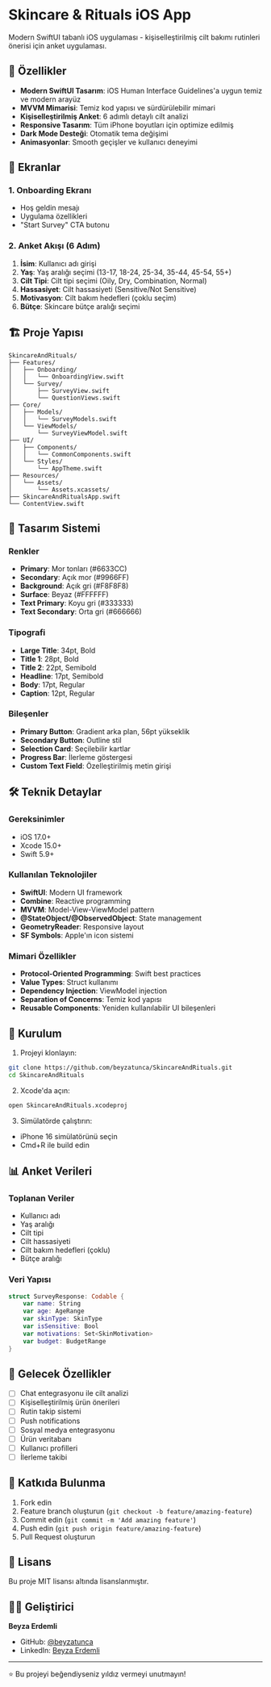 # Skincare & Rituals iOS App

Modern SwiftUI tabanlı iOS uygulaması - kişiselleştirilmiş cilt bakımı rutinleri önerisi için anket uygulaması.

## 🚀 Özellikler

- **Modern SwiftUI Tasarım**: iOS Human Interface Guidelines'a uygun temiz ve modern arayüz
- **MVVM Mimarisi**: Temiz kod yapısı ve sürdürülebilir mimari
- **Kişiselleştirilmiş Anket**: 6 adımlı detaylı cilt analizi
- **Responsive Tasarım**: Tüm iPhone boyutları için optimize edilmiş
- **Dark Mode Desteği**: Otomatik tema değişimi
- **Animasyonlar**: Smooth geçişler ve kullanıcı deneyimi

## 📱 Ekranlar

### 1. Onboarding Ekranı
- Hoş geldin mesajı
- Uygulama özellikleri
- "Start Survey" CTA butonu

### 2. Anket Akışı (6 Adım)
1. **İsim**: Kullanıcı adı girişi
2. **Yaş**: Yaş aralığı seçimi (13-17, 18-24, 25-34, 35-44, 45-54, 55+)
3. **Cilt Tipi**: Cilt tipi seçimi (Oily, Dry, Combination, Normal)
4. **Hassasiyet**: Cilt hassasiyeti (Sensitive/Not Sensitive)
5. **Motivasyon**: Cilt bakım hedefleri (çoklu seçim)
6. **Bütçe**: Skincare bütçe aralığı seçimi

## 🏗️ Proje Yapısı

```
SkincareAndRituals/
├── Features/
│   ├── Onboarding/
│   │   └── OnboardingView.swift
│   └── Survey/
│       ├── SurveyView.swift
│       └── QuestionViews.swift
├── Core/
│   ├── Models/
│   │   └── SurveyModels.swift
│   └── ViewModels/
│       └── SurveyViewModel.swift
├── UI/
│   ├── Components/
│   │   └── CommonComponents.swift
│   └── Styles/
│       └── AppTheme.swift
├── Resources/
│   └── Assets/
│       └── Assets.xcassets/
├── SkincareAndRitualsApp.swift
└── ContentView.swift
```

## 🎨 Tasarım Sistemi

### Renkler
- **Primary**: Mor tonları (#6633CC)
- **Secondary**: Açık mor (#9966FF)
- **Background**: Açık gri (#F8F8F8)
- **Surface**: Beyaz (#FFFFFF)
- **Text Primary**: Koyu gri (#333333)
- **Text Secondary**: Orta gri (#666666)

### Tipografi
- **Large Title**: 34pt, Bold
- **Title 1**: 28pt, Bold
- **Title 2**: 22pt, Semibold
- **Headline**: 17pt, Semibold
- **Body**: 17pt, Regular
- **Caption**: 12pt, Regular

### Bileşenler
- **Primary Button**: Gradient arka plan, 56pt yükseklik
- **Secondary Button**: Outline stil
- **Selection Card**: Seçilebilir kartlar
- **Progress Bar**: İlerleme göstergesi
- **Custom Text Field**: Özelleştirilmiş metin girişi

## 🛠️ Teknik Detaylar

### Gereksinimler
- iOS 17.0+
- Xcode 15.0+
- Swift 5.9+

### Kullanılan Teknolojiler
- **SwiftUI**: Modern UI framework
- **Combine**: Reactive programming
- **MVVM**: Model-View-ViewModel pattern
- **@StateObject/@ObservedObject**: State management
- **GeometryReader**: Responsive layout
- **SF Symbols**: Apple'ın icon sistemi

### Mimari Özellikler
- **Protocol-Oriented Programming**: Swift best practices
- **Value Types**: Struct kullanımı
- **Dependency Injection**: ViewModel injection
- **Separation of Concerns**: Temiz kod yapısı
- **Reusable Components**: Yeniden kullanılabilir UI bileşenleri

## 🚀 Kurulum

1. Projeyi klonlayın:
```bash
git clone https://github.com/beyzatunca/SkincareAndRituals.git
cd SkincareAndRituals
```

2. Xcode'da açın:
```bash
open SkincareAndRituals.xcodeproj
```

3. Simülatörde çalıştırın:
- iPhone 16 simülatörünü seçin
- Cmd+R ile build edin

## 📊 Anket Verileri

### Toplanan Veriler
- Kullanıcı adı
- Yaş aralığı
- Cilt tipi
- Cilt hassasiyeti
- Cilt bakım hedefleri (çoklu)
- Bütçe aralığı

### Veri Yapısı
```swift
struct SurveyResponse: Codable {
    var name: String
    var age: AgeRange
    var skinType: SkinType
    var isSensitive: Bool
    var motivations: Set<SkinMotivation>
    var budget: BudgetRange
}
```

## 🎯 Gelecek Özellikler

- [ ] Chat entegrasyonu ile cilt analizi
- [ ] Kişiselleştirilmiş ürün önerileri
- [ ] Rutin takip sistemi
- [ ] Push notifications
- [ ] Sosyal medya entegrasyonu
- [ ] Ürün veritabanı
- [ ] Kullanıcı profilleri
- [ ] İlerleme takibi

## 🤝 Katkıda Bulunma

1. Fork edin
2. Feature branch oluşturun (`git checkout -b feature/amazing-feature`)
3. Commit edin (`git commit -m 'Add amazing feature'`)
4. Push edin (`git push origin feature/amazing-feature`)
5. Pull Request oluşturun

## 📄 Lisans

Bu proje MIT lisansı altında lisanslanmıştır.

## 👨‍💻 Geliştirici

**Beyza Erdemli**
- GitHub: [@beyzatunca](https://github.com/beyzatunca)
- LinkedIn: [Beyza Erdemli](https://linkedin.com/in/beyzaerdemli)

---

⭐ Bu projeyi beğendiyseniz yıldız vermeyi unutmayın!
